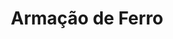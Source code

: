 ---
title: Armação de Ferro
weight: 3
description: This is for meta description. You can write here details about this provided service. Lorem ipsum dolor sit amet, consectetur adipisicing elit, sed do eiusmod tempor incididunt ut labore et dolore magna. Lorem ipsum dolor sit amet, consectetur adipisicing elit. Voluptas, modi fugit in veritatis labore perferendis. Minima hic at, nostrum nihil!

images:
- img/ferro.jpeg
- img/cofragem.jpeg
- img/ferro.jpeg
- img/ferro.jpeg
- img/aluguer.jpeg

homepage_link_enable: true

section_button_name: Armação de Ferro

---